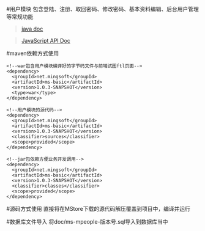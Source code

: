 #用户模块
包含登陆、注册、取回密码、修改密码、基本资料编辑、后台用户管理等常规功能
> [java doc](http://api.ms.mingsoft.net/people)

> [JavaScript API Doc](http://ms.mingsoft.net/html/86/6507/6511/index.html)

#maven依赖方式使用
```
<!--war包含用户模块编译好的字节码文件与前端试图ftl页面-->
<dependency>
  <groupId>net.mingsoft</groupId>
  <artifactId>ms-basic</artifactId>
  <version>1.0.3-SNAPSHOT</version>
  <type>war</type>
</dependency>

<!--用户模块的源代码-->
<dependency>
  <groupId>net.mingsoft</groupId>
  <artifactId>ms-basic</artifactId>
  <version>1.0.3-SNAPSHOT</version>
  <classifier>sources</classifier>
  <scope>provided</scope>
</dependency>

<!--jar包依赖方便业务开发调用-->
<dependency>
  <groupId>net.mingsoft</groupId>
  <artifactId>ms-basic</artifactId>
  <version>1.0.3-SNAPSHOT</version>
  <classifier>classes</classifier>
  <scope>provided</scope>
</dependency> 
```
#源码方式使用
直接将在MStore下载的源代码解压覆盖到项目中，编译并运行

#数据库文件导入
将doc/ms-mpeople-版本号.sql导入到数据库当中